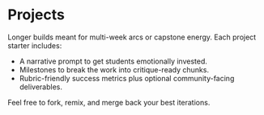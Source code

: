# Projects

Longer builds meant for multi-week arcs or capstone energy. Each project starter includes:

- A narrative prompt to get students emotionally invested.
- Milestones to break the work into critique-ready chunks.
- Rubric-friendly success metrics plus optional community-facing deliverables.

Feel free to fork, remix, and merge back your best iterations.
